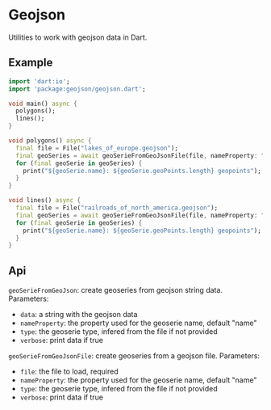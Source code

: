 # Geojson

Utilities to work with geojson data in Dart.

## Example

   ```dart
   import 'dart:io';
   import 'package:geojson/geojson.dart';

   void main() async {
     polygons();
     lines();
   }

   void polygons() async {
     final file = File("lakes_of_europe.geojson");
     final geoSeries = await geoSerieFromGeoJsonFile(file, nameProperty: "label");
     for (final geoSerie in geoSeries) {
       print("${geoSerie.name}: ${geoSerie.geoPoints.length} geopoints");
     }
   }

   void lines() async {
     final file = File("railroads_of_north_america.geojson");
     final geoSeries = await geoSerieFromGeoJsonFile(file, nameProperty: "continent");
     for (final geoSerie in geoSeries) {
       print("${geoSerie.name}: ${geoSerie.geoPoints.length} geopoints");
     }
   }
   ```

## Api

`geoSerieFromGeoJson`: create geoseries from geojson string data. Parameters:

- `data`: a string with the geojson data
- `nameProperty`: the property used for the geoserie name, default "name"
- `type`: the geoserie type, infered from the file if not provided
- `verbose`: print data if true

`geoSerieFromGeoJsonFile`: create geoseries from a geojson file. Parameters:

- `file`: the file to load, required
- `nameProperty`: the property used for the geoserie name, default "name"
- `type`: the geoserie type, infered from the file if not provided
- `verbose`: print data if true

